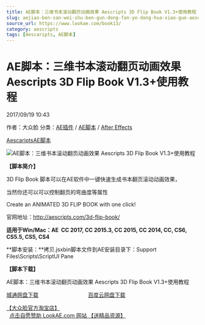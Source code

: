 ```yaml
---
title: AE脚本：三维书本滚动翻页动画效果 Aescripts 3D Flip Book V1.3+使用教程
slug: aejiao-ben-san-wei-shu-ben-gun-dong-fan-ye-dong-hua-xiao-guo-aescripts-3d-flip-book-v1-3-shi-yong-jiao-cheng
source_url: https://www.lookae.com/book13/
category: aescripts
tags: [Aescaripts, AE脚本]
---
```

# AE脚本：三维书本滚动翻页动画效果 Aescripts 3D Flip Book V1.3+使用教程

2017/09/19 10:43

作者：大众脸
分类：[AE插件](https://www.lookae.com/after-effects/aechajian/) / [AE脚本](https://www.lookae.com/after-effects/aescripts/) / [After Effects](https://www.lookae.com/after-effects/)

[Aescaripts](https://www.lookae.com/tag/aescaripts/)[AE脚本](https://www.lookae.com/tag/ae%e8%84%9a%e6%9c%ac/)

![AE脚本：三维书本滚动翻页动画效果 Aescripts 3D Flip Book V1.3+使用教程](https://www.lookae.com/wp-content/uploads/2016/01/3d_flip_book.jpg "AE脚本：三维书本滚动翻页动画效果 Aescripts 3D Flip Book V1.3+使用教程-LookAE.com")

**【脚本简介】**

3D Flip Book 脚本可以在AE软件中一键快速生成书本翻页滚动动画效果，

当然你还可以可以控制翻页的弯曲度等属性

Create an ANIMATED 3D FLIP BOOK with one click!

官网地址：http://aescripts.com/3d-flip-book/

**适用于Win/Mac：AE  CC 2017, CC 2015.3, CC 2015, CC 2014, CC, CS6, CS5.5, CS5, CS4**

**脚本安装：**拷贝.jsxbin脚本文件到AE安装目录下：Support Files\Scripts\ScriptUI Pane

**【脚本下载】**

AE脚本：三维书本滚动翻页动画效果 Aescripts 3D Flip Book V1.3+使用教程

[城通网盘下载](https://www.pipipan.com/fs/680462-220279905)                                 [百度云网盘下载](https://pan.baidu.com/s/1boQiRPt)

[【大众脸官方淘宝店】](https://lookae.taobao.com/)                [点击自愿赞助 LookAE.com 网站 【送精品资源】](https://www.lookae.com/sponsor/)
